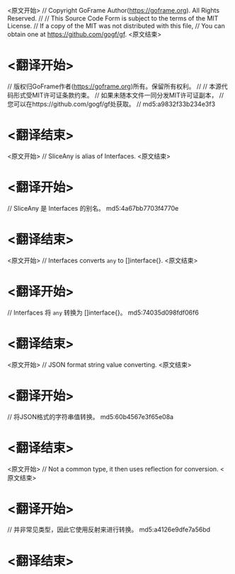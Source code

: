 
<原文开始>
// Copyright GoFrame Author(https://goframe.org). All Rights Reserved.
//
// This Source Code Form is subject to the terms of the MIT License.
// If a copy of the MIT was not distributed with this file,
// You can obtain one at https://github.com/gogf/gf.
<原文结束>

# <翻译开始>
// 版权归GoFrame作者(https://goframe.org)所有。保留所有权利。
//
// 本源代码形式受MIT许可证条款约束。
// 如果未随本文件一同分发MIT许可证副本，
// 您可以在https://github.com/gogf/gf处获取。
// md5:a9832f33b234e3f3
# <翻译结束>


<原文开始>
// SliceAny is alias of Interfaces.
<原文结束>

# <翻译开始>
// SliceAny 是 Interfaces 的别名。 md5:4a67bb7703f4770e
# <翻译结束>


<原文开始>
// Interfaces converts `any` to []interface{}.
<原文结束>

# <翻译开始>
// Interfaces 将 `any` 转换为 []interface{}。 md5:74035d098fdf06f6
# <翻译结束>


<原文开始>
// JSON format string value converting.
<原文结束>

# <翻译开始>
// 将JSON格式的字符串值转换。 md5:60b4567e3f65e08a
# <翻译结束>


<原文开始>
// Not a common type, it then uses reflection for conversion.
<原文结束>

# <翻译开始>
// 并非常见类型，因此它使用反射来进行转换。 md5:a4126e9dfe7a56bd
# <翻译结束>

